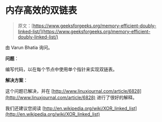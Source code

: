 # 内存高效的双链表

> 原文：[https://www.geeksforgeeks.org/memory-efficient-doubly-linked-list/](https://www.geeksforgeeks.org/memory-efficient-doubly-linked-list/)

由 Varun Bhatia 询问。

**问题**：

编写代码，以在每个节点中使用单个指针来实现双链表。

 **解决方案**：

这个问题已解决，并在 [http://www.linuxjournal.com/article/6828](http://www.linuxjournal.com/article/6828) 进行了很好的解释。

我们还建议您阅读 [http://en.wikipedia.org/wiki/XOR_linked_list](http://en.wikipedia.org/wiki/XOR_linked_list)

